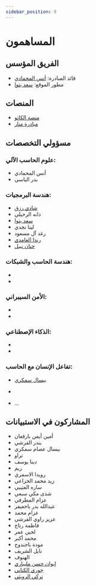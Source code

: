 ```yaml
---
sidebar_position: 9
---
```


# المساهمون

## الفريق المؤسس
- قائد المبادرة: [أنس المحمادي](https://x.com/itsanas121)  
- مطور الموقع: [سعد بتوا](https://x.com/SaadBatwa)

## المنصات  
- [منصة الكاتو](http://elcato.sb.sa)  
- [مبادرة منار](https://x.com/Manarinit)


## مسؤولي التخصصات
### علوم الحاسب الآلي:

- أنس المحمادي
- بدر الياسي

### هندسة البرمجيات:
- [شادي رزق](https://x.com/shadiswe?s=21)
- دانه الرحيلي
- [سعد بتوا](https://x.com/SaadBatwa)
- لينا نجدي
- رغد آل مسعود
- [رندا الغامدي](https://x.com/rqumx/)
- [حنان نبيل](https://x.com/7niiny?s=11)


### هندسة الحاسب والشبكات:
- 
-

### الأمن السيبراني:
-
-

### الذكاء الإصطناعي:
-
-

### تفاعل الإنسان مع الحاسب:
- [بيسال سمكري](https://www.linkedin.com/in/بيسال-سمكري-66a92b2b8)
-

- ...


  
## المشاركون في الاستبيانات  
- أمين أيمن بارقعان  
- بندر القرشي  
- بيسال عصام سمكري  
- تراو  
- دينا يوسف  
- ريم  
- رويدا الاسمري  
- زيد محمد الخزاعي  
- ساره العتيبي  
- شذى مكي سبعي  
- عزام المطرفي  
- عبدالله بدر باجعيفر  
- عزام محمد  
- عزيز راوي القرشي  
- فاطمة رتاج  
- لجين عمر  
- محمد أكبر  
- مودة باجندوح  
- نايل الشريف  
- الهنوف  
- [إيوان حسن مليباري](https://x.com/ZeRo0o_Epic?t=pC7WDIvA0hVwLJ-hLghvow&s=09)  
- [جوري الكناني](https://x.com/JoryAlkanani)  
- [تركي الرويثي](https://x.com/i_T71)

